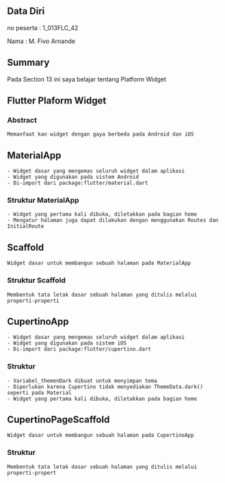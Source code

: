 ## Data Diri

no peserta : 1_013FLC_42

Nama : M. Fivo Arnande

## Summary
Pada Section 13 ini saya belajar tentang Platform Widget

## Flutter Plaform Widget
### Abstract
    Memanfaat kan widget dengan gaya berbeda pada Android dan iOS
## MaterialApp
    - Widget dasar yang mengemas seluruh widget dalam aplikasi
    - Widget yang digunakan pada sistem Android
    - Di-import dari package:flutter/material.dart
### Struktur MaterialApp
    - Widget yang pertama kali dibuka, diletakkan pada bagian home
    - Mengatur halaman juga dapat dilakukan dengan menggunakan Routes dan InitialRoute
## Scaffold
    Widget dasar untuk membangun sebuah halaman pada MaterialApp
### Struktur Scaffold
    Membentuk tata letak dasar sebuah halaman yang ditulis melalui properti-properti
## CupertinoApp
    - Widget dasar yang mengemas seluruh widget dalam aplikasi
    - Widget yang digunakan pada sistem iOS
    - Di-import dari package:flutter/cupertino.dart
### Struktur
    - Variabel_themenDark dibuat untuk menyimpan tema
    - Diperlukan karena Cupertino tidak menyediakan ThemeData.dark() seperti pada Material
    - Widget yang pertama kali dibuka, diletakkan pada bagian home
## CupertinoPageScaffold
    Widget dasar untuk membangun sebuah halaman pada CupertinoApp
### Struktur
    Membentuk tata letak dasar sebuah halaman yang ditulis melalui properti-propert